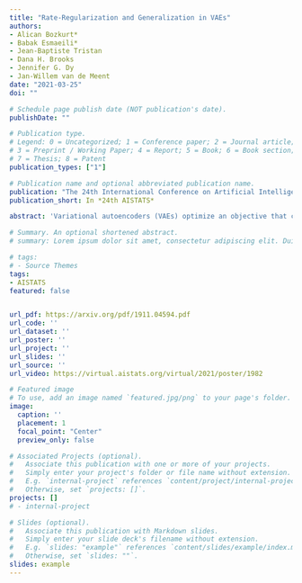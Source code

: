 ```yaml
---
title: "Rate-Regularization and Generalization in VAEs"
authors:
- Alican Bozkurt*
- Babak Esmaeili*
- Jean-Baptiste Tristan
- Dana H. Brooks
- Jennifer G. Dy
- Jan-Willem van de Meent
date: "2021-03-25"
doi: ""

# Schedule page publish date (NOT publication's date).
publishDate: ""

# Publication type.
# Legend: 0 = Uncategorized; 1 = Conference paper; 2 = Journal article;
# 3 = Preprint / Working Paper; 4 = Report; 5 = Book; 6 = Book section;
# 7 = Thesis; 8 = Patent
publication_types: ["1"]

# Publication name and optional abbreviated publication name.
publication: "The 24th International Conference on Artificial Intelligence and Statistics"
publication_short: In *24th AISTATS*

abstract: 'Variational autoencoders (VAEs) optimize an objective that comprises a reconstruction loss (the distortion) and a KL term (the rate). The rate is an upper bound on the mutual information, which is often interpreted as a regularizer that controls the degree of compression. We here examine whether inclusion of the rate term also improves generalization. We perform rate-distortion analyses in which we control the strength of the rate term, the network capacity, and the difficulty of the generalization problem. Lowering the strength of the rate term paradoxically improves generalization in most settings, and reducing the mutual information typically leads to underfitting. Moreover, we show that generalization performance continues to improve even after the mutual information saturates, indicating that the gap on the bound (i.e. the KL divergence relative to the inference marginal) affects generalization. This suggests that the standard spherical Gaussian prior is not an inductive bias that typically improves generalization, prompting further work to understand what choices of priors improve generalization in VAEs.'

# Summary. An optional shortened abstract.
# summary: Lorem ipsum dolor sit amet, consectetur adipiscing elit. Duis posuere tellus ac convallis placerat. Proin tincidunt magna sed ex sollicitudin condimentum.

# tags:
# - Source Themes
tags:
- AISTATS
featured: false


url_pdf: https://arxiv.org/pdf/1911.04594.pdf
url_code: ''
url_dataset: ''
url_poster: ''
url_project: ''
url_slides: ''
url_source: ''
url_video: https://virtual.aistats.org/virtual/2021/poster/1982

# Featured image
# To use, add an image named `featured.jpg/png` to your page's folder.
image:
  caption: ''
  placement: 1
  focal_point: "Center"
  preview_only: false

# Associated Projects (optional).
#   Associate this publication with one or more of your projects.
#   Simply enter your project's folder or file name without extension.
#   E.g. `internal-project` references `content/project/internal-project/index.md`.
#   Otherwise, set `projects: []`.
projects: []
# - internal-project

# Slides (optional).
#   Associate this publication with Markdown slides.
#   Simply enter your slide deck's filename without extension.
#   E.g. `slides: "example"` references `content/slides/example/index.md`.
#   Otherwise, set `slides: ""`.
slides: example
---
```

